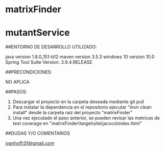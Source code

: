 # matrixFinder

# mutantService

##ENTORNO DE DESARROLLO UTILIZADO:

java version  1.8.0_151-b12
maven version 3.5.3
windows 10 version 10.0
Spring Tool Suite Version: 3.9.4.RELEASE

##PRECONDICIONES:

NO APLICA

##PASOS:

1) Descargar el proyecto en la carpeta deseada mediante git pull
3) Para instalar la dependencia en el repositorio ejecutar "mvn clean install" desde la carpeta raiz del proyecto "matrixFinder"
4) Una vez ejecutado el paso anterior, se pueden revisar las metricas de test coverage en "matrixFinder\target\site\jacoco\index.html"

##DUDAS Y/O COMENTARIOS

ivanhoff.01@gmail.com
